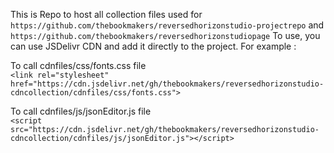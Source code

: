 This is Repo to host all collection files used for 
`https://github.com/thebookmakers/reversedhorizonstudio-projectrepo` 
and 
`https://github.com/thebookmakers/reversedhorizonstudiopage`
To use, you can use JSDelivr CDN and add it directly to the project. For example :

To call cdnfiles/css/fonts.css file <br>
`<link rel="stylesheet" href="https://cdn.jsdelivr.net/gh/thebookmakers/reversedhorizonstudio-cdncollection/cdnfiles/css/fonts.css">`

To call cdnfiles/js/jsonEditor.js file <br>
`<script src="https://cdn.jsdelivr.net/gh/thebookmakers/reversedhorizonstudio-cdncollection/cdnfiles/js/jsonEditor.js"></script>`
